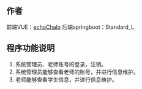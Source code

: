 ## 作者

前端VUE：[echoChalo](https://github.com/echoChalo/)
后端springboot：Standard_L

## 程序功能说明

1. 系统管理员、老师账号的登录，注销。
2. 系统管理员能够查看老师的账号，并进行信息维护。
3. 老师能够查看学生信息，并进行信息维护。
